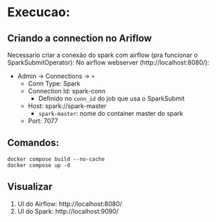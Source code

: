 # Execucao:

## Criando a connection no Ariflow
Necessario criar a conexão do spark com airflow (pra funcionar o SparkSubmitOperator):
No airflow webserver (http://localhost:8080/):
- Admin → Connections → `+`
    - Conn Type: Spark
    - Connection Id: spark-conn
        - Definido no `conn_id` do job que usa o SparkSubmit
    - Host: spark://spark-master
        - `spark-master`: nome do container master do spark
    - Port: 7077

## Comandos:
`docker compose build --no-cache`<br>
`docker compose up -d`

## Visualizar
1. UI do Airflow: http://localhost:8080/
2. UI do Spark: http://localhost:9090/